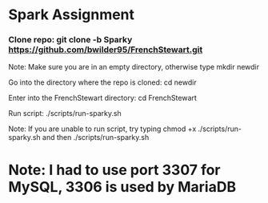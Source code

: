 # Spark Assignment

### Clone repo: git clone -b Sparky https://github.com/bwilder95/FrenchStewart.git

Note: Make sure you are in an empty directory, otherwise type mkdir newdir

Go into the directory where the repo is cloned: cd newdir

Enter into the FrenchStewart directory: cd FrenchStewart

Run script: ./scripts/run-sparky.sh

Note: If you are unable to run script, try typing chmod +x ./scripts/run-sparky.sh 
and then ./scripts/run-sparky.sh

# Note: I had to use port 3307 for MySQL, 3306 is used by MariaDB
